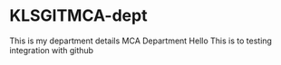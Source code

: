 # KLSGITMCA-dept
This is my department details
MCA Department
Hello This is to testing integration with github
